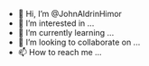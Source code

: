 - 👋 Hi, I’m @JohnAldrinHimor
- 👀 I’m interested in ...
- 🌱 I’m currently learning ...
- 💞️ I’m looking to collaborate on ...
- 📫 How to reach me ...

<!---
JohnAldrinHimor/JohnAldrinHimor is a ✨ special ✨ repository because its `README.md` (this file) appears on your GitHub profile.
You can click the Preview link to take a look at your changes.
--->

